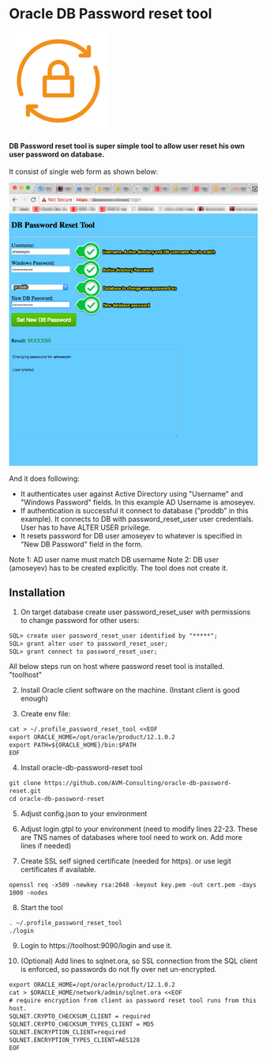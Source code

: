 Oracle DB Password reset tool
====================

<img src="readme/db-password-reset-tool-icon.png" width="200">

#### DB Password reset tool is super simple tool to allow user reset his own user password on database.

It consist of single web form as shown below:

<img src="readme/DB_Password_Reset_Tool_sceenshot.png" width="1200">

And it does following:

- It authenticates user against Active Directory using "Username" and "Windows Password" fields. In this example AD Username is amoseyev.
- If authentication is successful it connect to database ("proddb" in this example). It connects to DB with password_reset_user user credentials. User has to have ALTER USER privilege.
- It resets password for DB user amoseyev to whatever is specified in "New DB Password" field in the form.

Note 1: AD user name must match DB username
Note 2: DB user (amoseyev) has to be created explicitly. The tool does not create it.

## Installation

1. On target database create user password_reset_user with permissions to change password for other users:

```Shell
SQL> create user password_reset_user identified by "*****";
SQL> grant alter user to password_reset_user;
SQL> grant connect to password_reset_user;
```

All below steps run on host where password reset tool is installed. "toolhost"

2. Install Oracle client software on the machine. (Instant client is good enough)

3. Create env file:

```shell
cat > ~/.profile_password_reset_tool <<EOF
export ORACLE_HOME=/opt/oracle/product/12.1.0.2
export PATH=${ORACLE_HOME}/bin:$PATH
EOF
```

4. Install oracle-db-password-reset tool

```shell
git clone https://github.com/AVM-Consulting/oracle-db-password-reset.git
cd oracle-db-password-reset
```

5. Adjust config.json to your environment

6. Adjust login.gtpl to your environment (need to modify lines 22-23. These are TNS names of databases where tool need to work on. Add more lines if needed)

7. Create SSL self signed certificate (needed for https). or use legit certificates if available.

```shell
openssl req -x509 -newkey rsa:2048 -keyout key.pem -out cert.pem -days 1000 -nodes
```

8. Start the tool

```shell
. ~/.profile_password_reset_tool
./login
```

9. Login to https://toolhost:9090/login and use it.

10. (Optional) Add lines to sqlnet.ora, so SSL connection from the SQL client is enforced, so passwords do not fly over net un-encrypted.

```Shell
export ORACLE_HOME=/opt/oracle/product/12.1.0.2
cat > $ORACLE_HOME/network/admin/sqlnet.ora <<EOF
# require encryption from client as password reset tool runs from this host.
SQLNET.CRYPTO_CHECKSUM_CLIENT = required
SQLNET.CRYPTO_CHECKSUM_TYPES_CLIENT = MD5
SQLNET.ENCRYPTION_CLIENT=required
SQLNET.ENCRYPTION_TYPES_CLIENT=AES128
EOF
```

